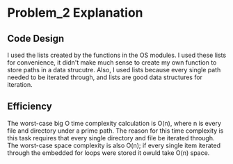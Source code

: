 # Problem_2 Explanation

## Code Design
I used the lists created by the functions in the OS modules. I used these lists for convenience, it didn't make much sense to create my own function to store paths in a data strucutre. Also, I used lists because every single path needed to be iterated through, and lists are good data structures for iteration.

## Efficiency
The worst-case big O time complexity calculation is O(n), where n is every file and directory under a prime path. The reason for this time complexity is this task requires that every single directory and file be iterated through. The worst-case space complexity is also O(n); if every single item iterated through the embedded for loops were stored it owuld take O(n) space.